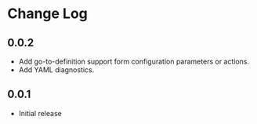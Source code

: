 # Change Log

## 0.0.2

- Add go-to-definition support form configuration parameters or actions.
- Add YAML diagnostics.

## 0.0.1

- Initial release